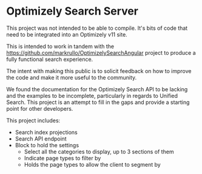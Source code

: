 # Optimizely Search Server
This project was not intended to be able to compile.  It's bits of code that need to be integrated into an Optimizely v11 site.

This is intended to work in tandem with the https://github.com/markrullo/OptimizelySearchAngular project to produce a fully functional search experience.

The intent with making this public is to solicit feedback on how to improve the code and make it more useful to the community.

We found the documentation for the Optimizely Search API to be lacking and the examples to be incomplete, particularly in regards to Unified Search.  This project is an attempt to fill in the gaps and provide a starting point for other developers.

This project includes:
* Search index projections
* Search API endpoint
* Block to hold the settings
	* Select all the categories to display, up to 3 sections of them
	* Indicate page types to filter by
	* Holds the page types to allow the client to segment by
